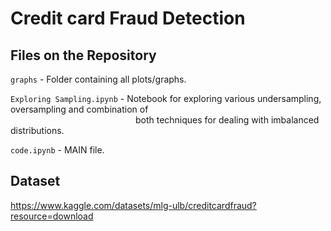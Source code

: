# Credit card Fraud Detection

## Files on the Repository

  `graphs` - Folder containing all plots/graphs.
  
  `Exploring Sampling.ipynb` - Notebook for exploring various undersampling, oversampling and combination of <br>
  &emsp;&emsp;&emsp;&emsp;&emsp;&emsp;&emsp;&emsp;&emsp;&emsp;&emsp;&emsp;&emsp;&emsp; 
  both techniques for dealing with imbalanced distributions.
  
  `code.ipynb` - MAIN file.

## Dataset 

https://www.kaggle.com/datasets/mlg-ulb/creditcardfraud?resource=download
